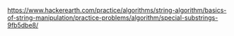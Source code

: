 https://www.hackerearth.com/practice/algorithms/string-algorithm/basics-of-string-manipulation/practice-problems/algorithm/special-substrings-9fb5dbe8/
